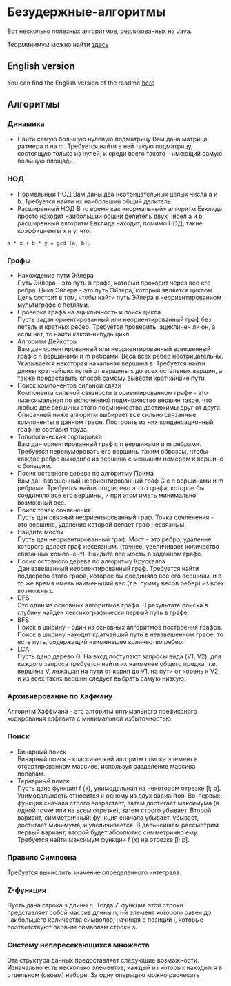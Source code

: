 # Безудержные-алгоритмы
Вот несколько полезных алгоритмов, реализованных на Java.

Теорминимум можно найти [здесь](http://e-maxx.ru/algo/)

## English version
You can find the English version of the readme [here](https://github.com/timattt/Rampant-algorithms/blob/master/README_EN.md)

## Алгоритмы
### Динамика
* Найти самую большую нулевую подматрицу
Вам дана матрица размера n на m.
Требуется найти в ней такую ​​подматрицу, состоящую только из нулей, и среди всего такого -
имеющий самую большую площадь.
### НОД
* Нормальный НОД
Вам даны два неотрицательных целых числа a и b. Требуется найти их наибольший общий делитель.
* Расширенный НОД
В то время как «нормальный» алгоритм Евклида просто находит наибольший общий делитель двух чисел a и b,
расширенный алгоритм Евклида находит, помимо НОД, такие коэффициенты x и y, что:
```
a * x + b * y = gcd (a, b);
```
### Графы
* Нахождение пути Эйлера   
Путь Эйлера - это путь в графе, который проходит через все его ребра. Цикл Эйлера - это путь Эйлера, который является циклом.
Цель состоит в том, чтобы найти путь Эйлера в неориентированном мультиграфе с петлями.
* Проверка графа на ацикличность и поиск цикла   
Пусть задан ориентированный или неориентированный граф без петель и кратных ребер.
Требуется проверить, ацикличен ли он, а если нет, то найти какой-нибудь цикл.
* Алгоритм Дейкстры   
Вам дан ориентированный или неориентированный взвешенный граф с n вершинами и m ребрами.
Веса всех ребер неотрицательны. Указывается некоторая начальная вершина s.
Требуется найти длины кратчайших путей от вершины s до всех остальных вершин,
а также предоставить способ самому вывести кратчайшие пути.
* Поиск компонентов сильной связи   
Компонента сильной связности в ориентированном графе - это (максимальная по включению)
подмножество вершин такое, что любые две вершины этого подмножества достижимы друг от друга
Описанный ниже алгоритм выбирает все сильно связанные компоненты в данном графе.
Построить из них конденсационный граф не составит труда.
* Топологическая сортировка   
Вам дан ориентированный граф с n вершинами и m ребрами.
Требуется перенумеровать его вершины таким образом, чтобы каждое ребро выходило из
вершина с меньшим номером к вершине с большим.
* Посик остовного дерева по алгоритму Прима   
Вам дан взвешенный неориентированный граф G с n вершинами и m ребрами.
Требуется найти поддерево этого графа, которое бы соединяло все его вершины,
и при этом иметь минимально возможный вес.
* Поиск точек сочленения   
Пусть дан связный неориентированный граф.
Точка сочленения - это вершина, удаление которой делает граф несвязным.
* Найдите мосты   
Пусть дан неориентированный граф.
Мост - это ребро, удаление которого делает граф несвязным.
(точнее, увеличивает количество связанных компонент). Найдите все мосты в заданном графе.
* Посик остовного дерева по алгоритму Крускалла   
Дан взвешенный неориентированный граф.
Требуется найти поддерево этого графа, которое бы соединяло все его вершины,
и в то же время иметь наименьший вес (т.е. сумму весов ребер) из всех возможных.
* DFS   
Это один из основных алгоритмов графа.
В результате поиска в глубину найден лексикографически первый путь в графе.
* BFS   
Поиск в ширину - один из основных алгоритмов построения графов.
Поиск в ширину находит кратчайший путь в невзвешенном графе, то есть путь, содержащий наименьшее количество ребер.
* LCA   
Пусть дано дерево G. На вход поступают запросы вида (V1, V2),
для каждого запроса требуется найти их наименее общего предка, т.е.
вершина V, лежащая на пути от корня до V1, на пути от
корень к V2, и из всех таких вершин следует выбрать самую низкую.
### Архививрование по Хафману
Алгоритм Хаффмана - это алгоритм оптимального префиксного кодирования алфавита с минимальной избыточностью.
### Поиск
* Бинарный поиск   
Бинарный поиск - классический алгоритм поиска
элемент в отсортированном массиве, используя разделение массива пополам.
* Тернарный поиск   
Пусть дана функция f (x), унимодальная на некотором отрезке [l; р].
Унимодальность относится к одному из двух вариантов. Во-первых: функция сначала строго возрастает,
затем достигает максимума (в одной точке или на всем отрезке), затем строго убывает.
Второй вариант, симметричный: функция сначала убывает, убывает, достигает минимума,
и увеличивается. В дальнейшем рассмотрим первый вариант, второй будет абсолютно
симметрично ему.
Требуется найти максимум функции f (x) на отрезке [l; р].
### Правило Симпсона
Требуется вычислить значение определенного интеграла.
### Z-функция
Пусть дана строка s длины n.
Тогда Z-функция этой строки представляет собой массив длины n, i-й элемент которого равен
до наибольшего количества символов, начиная с позиции i,
которые соответствуют первым символам строки s.
### Систему непересекающихся множеств
Эта структура данных предоставляет следующие возможности.
Изначально есть несколько элементов, каждый из которых находится в отдельном (своем) наборе.
За одну операцию можно расчесать
